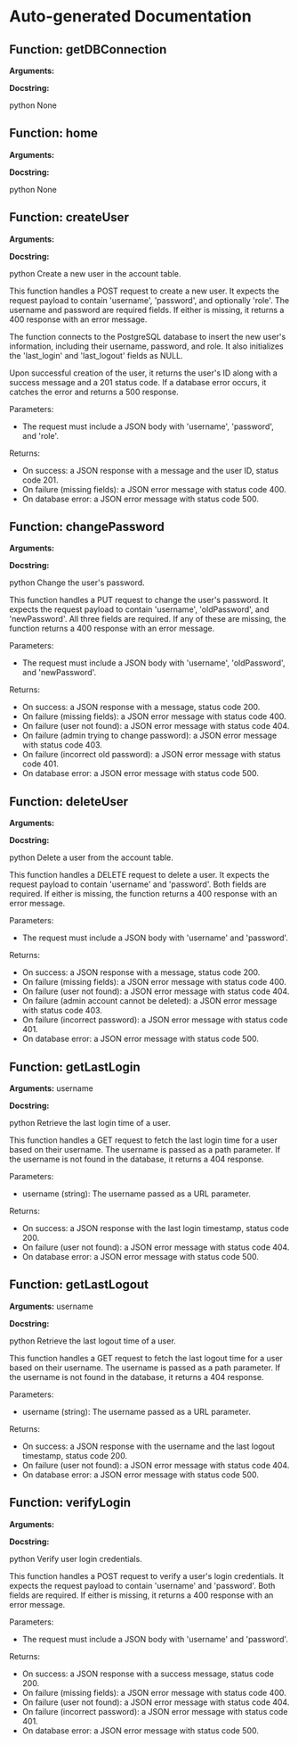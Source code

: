 # Auto-generated Documentation

## Function: getDBConnection

**Arguments:**

**Docstring:**

python
None


## Function: home

**Arguments:**

**Docstring:**

python
None


## Function: createUser

**Arguments:**

**Docstring:**

python
Create a new user in the account table.

This function handles a POST request to create a new user. It expects
the request payload to contain 'username', 'password', and optionally 'role'.
The username and password are required fields. If either is missing,
it returns a 400 response with an error message.

The function connects to the PostgreSQL database to insert the new user's
information, including their username, password, and role. It also initializes
the 'last_login' and 'last_logout' fields as NULL.

Upon successful creation of the user, it returns the user's ID along with
a success message and a 201 status code. If a database error occurs,
it catches the error and returns a 500 response.

Parameters:
- The request must include a JSON body with 'username', 'password', and 'role'.

Returns:
- On success: a JSON response with a message and the user ID, status code 201.
- On failure (missing fields): a JSON error message with status code 400.
- On database error: a JSON error message with status code 500.


## Function: changePassword

**Arguments:**

**Docstring:**

python
Change the user's password.

This function handles a PUT request to change the user's password. It expects
the request payload to contain 'username', 'oldPassword', and 'newPassword'.
All three fields are required. If any of these are missing, the function returns
a 400 response with an error message.

Parameters:
- The request must include a JSON body with 'username', 'oldPassword', and 'newPassword'.

Returns:
- On success: a JSON response with a message, status code 200.
- On failure (missing fields): a JSON error message with status code 400.
- On failure (user not found): a JSON error message with status code 404.
- On failure (admin trying to change password): a JSON error message with status code 403.
- On failure (incorrect old password): a JSON error message with status code 401.
- On database error: a JSON error message with status code 500.


## Function: deleteUser

**Arguments:**

**Docstring:**

python
Delete a user from the account table.

This function handles a DELETE request to delete a user. It expects
the request payload to contain 'username' and 'password'. Both fields
are required. If either is missing, the function returns a 400 response
with an error message.

Parameters:
- The request must include a JSON body with 'username' and 'password'.

Returns:
- On success: a JSON response with a message, status code 200.
- On failure (missing fields): a JSON error message with status code 400.
- On failure (user not found): a JSON error message with status code 404.
- On failure (admin account cannot be deleted): a JSON error message with status code 403.
- On failure (incorrect password): a JSON error message with status code 401.
- On database error: a JSON error message with status code 500.


## Function: getLastLogin

**Arguments:** username

**Docstring:**

python
Retrieve the last login time of a user.

This function handles a GET request to fetch the last login time for a user
based on their username. The username is passed as a path parameter.
If the username is not found in the database, it returns a 404 response.

Parameters:
- username (string): The username passed as a URL parameter.

Returns:
- On success: a JSON response with the last login timestamp, status code 200.
- On failure (user not found): a JSON error message with status code 404.
- On database error: a JSON error message with status code 500.


## Function: getLastLogout

**Arguments:** username

**Docstring:**

python
Retrieve the last logout time of a user.

This function handles a GET request to fetch the last logout time for a user
based on their username. The username is passed as a path parameter.
If the username is not found in the database, it returns a 404 response.

Parameters:
- username (string): The username passed as a URL parameter.

Returns:
- On success: a JSON response with the username and the last logout timestamp, status code 200.
- On failure (user not found): a JSON error message with status code 404.
- On database error: a JSON error message with status code 500.


## Function: verifyLogin

**Arguments:**

**Docstring:**

python
Verify user login credentials.

This function handles a POST request to verify a user's login credentials.
It expects the request payload to contain 'username' and 'password'.
Both fields are required. If either is missing, it returns a 400 response
with an error message.

Parameters:
- The request must include a JSON body with 'username' and 'password'.

Returns:
- On success: a JSON response with a success message, status code 200.
- On failure (missing fields): a JSON error message with status code 400.
- On failure (user not found): a JSON error message with status code 404.
- On failure (incorrect password): a JSON error message with status code 401.
- On database error: a JSON error message with status code 500.


